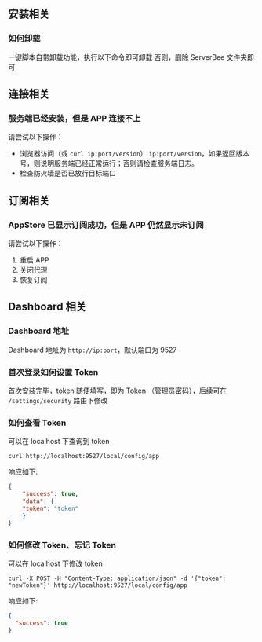 ## 安装相关
### 如何卸载
一键脚本自带卸载功能，执行以下命令即可卸载
否则，删除 ServerBee 文件夹即可

## 连接相关
### 服务端已经安装，但是 APP 连接不上
请尝试以下操作：
- 浏览器访问（或 `curl ip:port/version`） `ip:port/version`，如果返回版本号，则说明服务端已经正常运行；否则请检查服务端日志。
- 检查防火墙是否已放行目标端口

## 订阅相关
### AppStore 已显示订阅成功，但是 APP 仍然显示未订阅

请尝试以下操作：
1. 重启 APP
2. 关闭代理
3. 恢复订阅

## Dashboard 相关
### Dashboard 地址
Dashboard 地址为 `http://ip:port`，默认端口为 9527

### 首次登录如何设置 Token
首次安装完毕，token 随便填写，即为 Token （管理员密码），后续可在 `/settings/security` 路由下修改

### 如何查看 Token
可以在 localhost 下查询到 token

```shell
curl http://localhost:9527/local/config/app
```

响应如下:
```json
{
    "success": true,
    "data": {
    "token": "token"
    }
}
```

### 如何修改 Token、忘记 Token
可以在 localhost 下修改 token
```shell
curl -X POST -H "Content-Type: application/json" -d '{"token": "newToken"}' http://localhost:9527/local/config/app
```

响应如下:
```json
{
  "success": true
}
```
